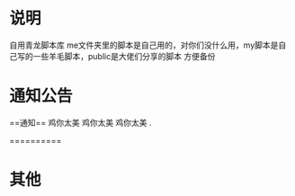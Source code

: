 # 说明
自用青龙脚本库
me文件夹里的脚本是自己用的，对你们没什么用，my脚本是自己写的一些羊毛脚本，public是大佬们分享的脚本
方便备份

# 通知公告
==通知==
鸡你太美
鸡你太美
鸡你太美
.
 

==========



# 其他
